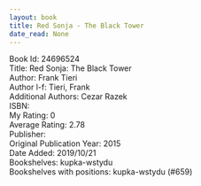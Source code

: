 ```yaml
---
layout: book
title: Red Sonja - The Black Tower
date_read: None
---
```


Book Id: 24696524<br />
Title: Red Sonja: The Black Tower<br />
Author: Frank Tieri<br />
Author l-f: Tieri, Frank<br />
Additional Authors: Cezar Razek<br />
ISBN: <br />
My Rating: 0<br />
Average Rating: 2.78<br />
Publisher: <br />
Original Publication Year: 2015<br />
Date Added: 2019/10/21<br />
Bookshelves: kupka-wstydu<br />
Bookshelves with positions: kupka-wstydu (#659)<br />

